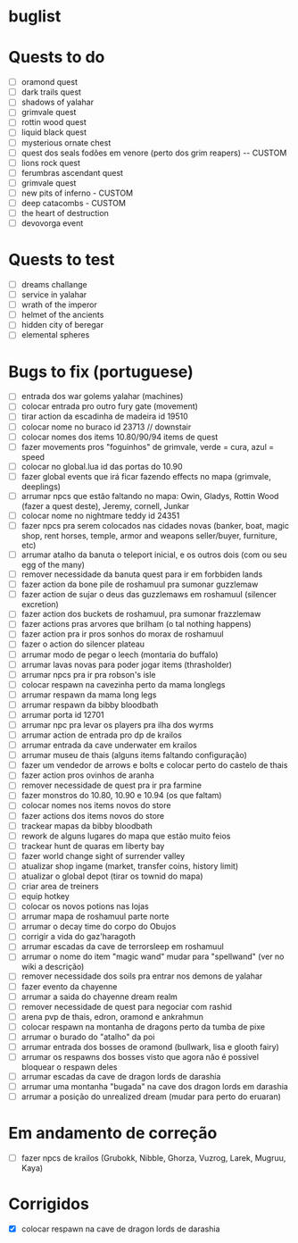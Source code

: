 # buglist
# Quests to do
- [ ] oramond quest 
- [ ] dark trails quest
- [ ] shadows of yalahar
- [ ] grimvale quest
- [ ] rottin wood quest
- [ ] liquid black quest
- [ ] mysterious ornate chest
- [ ] quest dos seals fodões em venore (perto dos grim reapers) -- CUSTOM
- [ ] lions rock quest
- [ ] ferumbras ascendant quest
- [ ] grimvale quest
- [ ] new pits of inferno - CUSTOM
- [ ] deep catacombs - CUSTOM
- [ ] the heart of destruction 
- [ ] devovorga event

# Quests to test
- [ ] dreams challange
- [ ] service in yalahar
- [ ] wrath of the imperor
- [ ] helmet of the ancients
- [ ] hidden city of beregar
- [ ] elemental spheres

# Bugs to fix (portuguese)
- [ ] entrada dos war golems yalahar (machines)
- [ ] colocar entrada pro outro fury gate (movement)
- [ ] tirar action da escadinha de madeira id 19510
- [ ] colocar nome no buraco id 23713 // downstair
- [ ] colocar nomes dos items 10.80/90/94 items de quest
- [ ] fazer movements pros "foguinhos" de grimvale, verde = cura, azul = speed
- [ ] colocar no global.lua id das portas do 10.90
- [ ] fazer global events que irá ficar fazendo effects no mapa (grimvale, deeplings)
- [ ] arrumar npcs que estão faltando no mapa: Owin, Gladys, Rottin Wood (fazer a quest deste), Jeremy, cornell, Junkar
- [ ] colocar nome no nightmare teddy id 24351
- [ ] fazer npcs pra serem colocados nas cidades novas (banker, boat, magic shop, rent horses, temple, armor and weapons seller/buyer, furniture, etc)
- [ ] arrumar atalho da banuta o teleport inicial, e os outros dois (com ou seu egg of the many)
- [ ] remover necessidade da banuta quest para ir em forbbiden lands
- [ ] fazer action da bone pile de roshamuul pra sumonar guzzlemaw
- [ ] fazer action de sujar o deus das guzzlemaws em roshamuul (silencer excretion)
- [ ] fazer action dos buckets de roshamuul, pra sumonar frazzlemaw
- [ ] fazer actions pras arvores que brilham (o tal nothing happens)
- [ ] fazer action pra ir pros sonhos do morax de roshamuul
- [ ] fazer o action do silencer plateau
- [ ] arrumar modo de pegar o leech (montaria do buffalo)
- [ ] arrumar lavas novas para poder jogar items (thrasholder)
- [ ] arrumar npcs pra ir pra robson's isle
- [ ] colocar respawn na cavezinha perto da mama longlegs
- [ ] arrumar respawn da mama long legs
- [ ] arrumar respawn da bibby bloodbath
- [ ] arrumar porta id 12701
- [ ] arrumar npc pra levar os players pra ilha dos wyrms
- [ ] arrumar action de entrada pro dp de krailos
- [ ] arrumar entrada da cave underwater em krailos
- [ ] arrumar museu de thais (alguns items faltando configuração)
- [ ] fazer um vendedor de arrows e bolts e colocar perto do castelo de thais
- [ ] fazer action pros ovinhos de aranha
- [ ] remover necessidade de quest pra ir pra farmine
- [ ] fazer monstros do 10.80, 10.90 e 10.94 (os que faltam)
- [ ] colocar nomes nos items novos do store
- [ ] fazer actions dos items novos do store
- [ ] trackear mapas da bibby bloodbath
- [ ] rework de alguns lugares do mapa que estão muito feios
- [ ] trackear hunt de quaras em liberty bay
- [ ] fazer world change sight of surrender valley
- [ ] atualizar shop ingame (market, transfer coins, history limit)
- [ ] atualizar o global depot (tirar os townid do mapa)
- [ ] criar area de treiners
- [ ] equip hotkey 
- [ ] colocar os novos potions nas lojas
- [ ] arrumar mapa de roshamuul parte norte
- [ ] arrumar o decay time do corpo do Obujos
- [ ] corrigir a vida do gaz'haragoth
- [ ] arrumar escadas da cave de terrorsleep em roshamuul
- [ ] arrumar o nome do item "magic wand" mudar para "spellwand" (ver no wiki a descrição)
- [ ] remover necessidade dos soils pra entrar nos demons de yalahar
- [ ] fazer evento da chayenne
- [ ] arrumar a saida do chayenne dream realm
- [ ] remover necessidade de quest para negociar com rashid
- [ ] arena pvp de thais, edron, oramond e ankrahmun
- [ ] colocar respawn na montanha de dragons perto da tumba de pixe
- [ ] arrumar o burado do "atalho" da poi
- [ ] arrumar entrada dos bosses de oramond (bullwark, lisa e glooth fairy)
- [ ] arrumar os respawns dos bosses visto que agora não é possivel bloquear o respawn deles
- [ ] arrumar escadas da cave de dragon lords de darashia
- [ ] arrumar uma montanha "bugada" na cave dos dragon lords em darashia
- [ ] arrumar a posição do unrealized dream (mudar para perto do eruaran)

# Em andamento de correção

- [ ] fazer npcs de krailos (Grubokk, Nibble, Ghorza, Vuzrog, Larek, Mugruu, Kaya)

# Corrigidos

- [x] colocar respawn na cave de dragon lords de darashia
